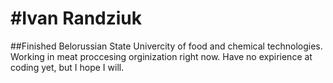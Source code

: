 #**Ivan Randziuk**
========
##Finished Belorussian State Univercity of food and chemical technologies. Working in meat proccesing orginization right now. Have no expirience at coding yet, but I hope I will.
